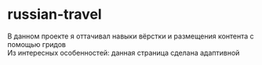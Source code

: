 # russian-travel
В данном проекте я оттачивал навыки вёрстки и размещения контента с помощью гридов  
Из интересных особенностей: данная страница сделана адаптивной
